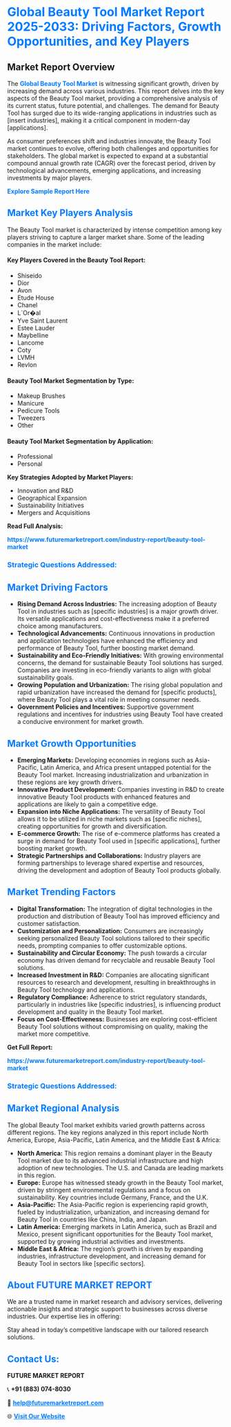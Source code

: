 <h1 style="color: #007BFF;">Global Beauty Tool Market Report 2025-2033: Driving Factors, Growth Opportunities, and Key Players</h1>

<section id="overview">
<h2>Market Report Overview</h2>
<p>The <a href="https://www.futuremarketreport.com/industry-report/beauty-tool-market" style="color: #007BFF; text-decoration: none;"><strong>Global Beauty Tool Market</strong></a> is witnessing significant growth, driven by increasing demand across various industries. This report delves into the key aspects of the Beauty Tool market, providing a comprehensive analysis of its current status, future potential, and challenges. The demand for Beauty Tool has surged due to its wide-ranging applications in industries such as [insert industries], making it a critical component in modern-day [applications].</p>
<p>As consumer preferences shift and industries innovate, the Beauty Tool market continues to evolve, offering both challenges and opportunities for stakeholders. The global market is expected to expand at a substantial compound annual growth rate (CAGR) over the forecast period, driven by technological advancements, emerging applications, and increasing investments by major players.</p>
</section>

<section id="overview">
<p><a href="https://www.futuremarketreport.com/request-sample/reportId=115065" style="color: #007BFF; text-decoration: none;"><strong>Explore Sample Report Here</strong></a></p>
</section>

<section id="key-players">
<h2 style="color: #007BFF;">Market Key Players Analysis</h2>
<p>The Beauty Tool market is characterized by intense competition among key players striving to capture a larger market share. Some of the leading companies in the market include:</p>
<h4>Key Players Covered in the Beauty Tool Report:</h4>
<ul><li>Shiseido</li><li>Dior</li><li>Avon</li><li>Etude House</li><li>Chanel</li><li>L`Or�al</li><li>Yve Saint Laurent</li><li>Estee Lauder</li><li>Maybelline</li><li>Lancome</li><li>Coty</li><li>LVMH</li><li>Revlon</li></ul>
<h4>Beauty Tool Market Segmentation by Type:</h4>
<ul><li>Makeup Brushes</li><li>Manicure</li><li>Pedicure Tools</li><li>Tweezers</li><li>Other</li></ul>

<h4>Beauty Tool Market Segmentation by Application:</h4>
<ul><li>Professional</li><li>Personal</li></ul>
<p><strong>Key Strategies Adopted by Market Players:</strong></p>
<ul>
<li>Innovation and R&D</li>
<li>Geographical Expansion</li>
<li>Sustainability Initiatives</li>
<li>Mergers and Acquisitions</li>
</ul>
</section>

<section>
<p><strong>Read Full Analysis: </strong></p><a href="https://www.futuremarketreport.com/industry-report/beauty-tool-market" style="color: #007BFF; text-decoration: none;"><strong>https://www.futuremarketreport.com/industry-report/beauty-tool-market</strong></a>
<h3 style="color: #007BFF;">Strategic Questions Addressed:</h3>
</section>

<section id="driving-factors">
<h2 style="color: #007BFF;">Market Driving Factors</h2>
<ul>
<li><strong>Rising Demand Across Industries:</strong> The increasing adoption of Beauty Tool in industries such as [specific industries] is a major growth driver. Its versatile applications and cost-effectiveness make it a preferred choice among manufacturers.</li>
<li><strong>Technological Advancements:</strong> Continuous innovations in production and application technologies have enhanced the efficiency and performance of Beauty Tool, further boosting market demand.</li>
<li><strong>Sustainability and Eco-Friendly Initiatives:</strong> With growing environmental concerns, the demand for sustainable Beauty Tool solutions has surged. Companies are investing in eco-friendly variants to align with global sustainability goals.</li>
<li><strong>Growing Population and Urbanization:</strong> The rising global population and rapid urbanization have increased the demand for [specific products], where Beauty Tool plays a vital role in meeting consumer needs.</li>
<li><strong>Government Policies and Incentives:</strong> Supportive government regulations and incentives for industries using Beauty Tool have created a conducive environment for market growth.</li>
</ul>
</section>

<section id="growth-opportunities">
<h2 style="color: #007BFF;">Market Growth Opportunities</h2>
<ul>
<li><strong>Emerging Markets:</strong> Developing economies in regions such as Asia-Pacific, Latin America, and Africa present untapped potential for the Beauty Tool market. Increasing industrialization and urbanization in these regions are key growth drivers.</li>
<li><strong>Innovative Product Development:</strong> Companies investing in R&D to create innovative Beauty Tool products with enhanced features and applications are likely to gain a competitive edge.</li>
<li><strong>Expansion into Niche Applications:</strong> The versatility of Beauty Tool allows it to be utilized in niche markets such as [specific niches], creating opportunities for growth and diversification.</li>
<li><strong>E-commerce Growth:</strong> The rise of e-commerce platforms has created a surge in demand for Beauty Tool used in [specific applications], further boosting market growth.</li>
<li><strong>Strategic Partnerships and Collaborations:</strong> Industry players are forming partnerships to leverage shared expertise and resources, driving the development and adoption of Beauty Tool products globally.</li>
</ul>
</section>

<section id="trending-factors">
<h2 style="color: #007BFF;">Market Trending Factors</h2>
<ul>
<li><strong>Digital Transformation:</strong> The integration of digital technologies in the production and distribution of Beauty Tool has improved efficiency and customer satisfaction.</li>
<li><strong>Customization and Personalization:</strong> Consumers are increasingly seeking personalized Beauty Tool solutions tailored to their specific needs, prompting companies to offer customizable options.</li>
<li><strong>Sustainability and Circular Economy:</strong> The push towards a circular economy has driven demand for recyclable and reusable Beauty Tool solutions.</li>
<li><strong>Increased Investment in R&D:</strong> Companies are allocating significant resources to research and development, resulting in breakthroughs in Beauty Tool technology and applications.</li>
<li><strong>Regulatory Compliance:</strong> Adherence to strict regulatory standards, particularly in industries like [specific industries], is influencing product development and quality in the Beauty Tool market.</li>
<li><strong>Focus on Cost-Effectiveness:</strong> Businesses are exploring cost-efficient Beauty Tool solutions without compromising on quality, making the market more competitive.</li>
</ul>
</section>

<section>
<p><strong>Get Full Report: </strong></p><a href="https://www.futuremarketreport.com/industry-report/beauty-tool-market" style="color: #007BFF; text-decoration: none;"><strong>https://www.futuremarketreport.com/industry-report/beauty-tool-market</strong></a>
<h3 style="color: #007BFF;">Strategic Questions Addressed:</h3>
</section>


<section id="regional-analysis">
<h2 style="color: #007BFF;">Market Regional Analysis</h2>
<p>The global Beauty Tool market exhibits varied growth patterns across different regions. The key regions analyzed in this report include North America, Europe, Asia-Pacific, Latin America, and the Middle East & Africa:</p>
<ul>
<li><strong>North America:</strong> This region remains a dominant player in the Beauty Tool market due to its advanced industrial infrastructure and high adoption of new technologies. The U.S. and Canada are leading markets in this region.</li>
<li><strong>Europe:</strong> Europe has witnessed steady growth in the Beauty Tool market, driven by stringent environmental regulations and a focus on sustainability. Key countries include Germany, France, and the U.K.</li>
<li><strong>Asia-Pacific:</strong> The Asia-Pacific region is experiencing rapid growth, fueled by industrialization, urbanization, and increasing demand for Beauty Tool in countries like China, India, and Japan.</li>
<li><strong>Latin America:</strong> Emerging markets in Latin America, such as Brazil and Mexico, present significant opportunities for the Beauty Tool market, supported by growing industrial activities and investments.</li>
<li><strong>Middle East & Africa:</strong> The region’s growth is driven by expanding industries, infrastructure development, and increasing demand for Beauty Tool in sectors like [specific sectors].</li>
</ul>
</section>

<footer>
<h2 style="color: #007BFF;">About FUTURE MARKET REPORT</h2>
<p>We are a trusted name in market research and advisory services, delivering actionable insights and strategic support to businesses across diverse industries. Our expertise lies in offering:</p>

<p>Stay ahead in today’s competitive landscape with our tailored research solutions.</p>

<h2 style="color: #007BFF;">Contact Us:</h2>
<p><strong>FUTURE MARKET REPORT</strong></p>
<p>📞 <strong>+91 (883) 074-8030</strong></p>
<p>📧 <strong><a href="mailto:help@futuremarketreport.com" style="color: #007BFF;">help@futuremarketreport.com</a></strong></p>
<p>🌐 <strong><a href="https://www.futuremarketreport.com/" style="color: #007BFF;">Visit Our Website</a></strong></p>
</footer>
